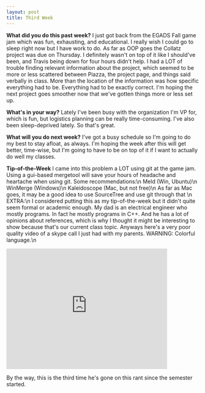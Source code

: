 ```yaml
---
layout: post
title: Third Week
---
```


**What did you do this past week?**
I just got back from the EGADS Fall game jam which was fun, exhausting, and educational. I really wish I could go to sleep right now but I have work to do. As far as OOP goes the Collatz project was due on Thursday. I definitely wasn't on top of it like I should've been, and Travis being down for four hours didn't help. I had a LOT of trouble finding relevant information about the project, which seemed to be more or less scattered between Piazza, the project page, and things said verbally in class. More than the location of the information was how specific everything had to be. Everything had to be exactly correct. I'm hoping the next project goes smoother now that we've gotten things more or less set up.

**What's in your way?**
Lately I've been busy with the organization I'm VP for, which is fun, but logistics planning can be really time-consuming. I've also been sleep-deprived lately. So that's great.

**What will you do next week?**
I've got a busy schedule so I'm going to do my best to stay afloat, as always. I'm hoping the week after this will get better, time-wise, but I'm going to have to be on top of it if I want to actually do well my classes.

**Tip-of-the-Week**
I came into this problem a LOT using git at the game jam. Using a gui-based mergetool will save your hours of headache and heartache when using git. Some recommendations:\n
Meld (Win, Ubuntu)\n
WinMerge (Windows)\n
Kaleidoscope (Mac, but not free)\n
As far as Mac goes, it may be a good idea to use SourceTree and use git through that
\n
EXTRA:\n
I considered putting this as my tip-of-the-week but it didn't quite seem formal or academic enough. My dad is an electrical engineer who mostly programs. In fact he mostly programs in C++. And he has a lot of opinions about references, which is why I thought it might be interesting to show because that's our current class topic. Anyways here's a very poor quality video of a skype call I just had with my parents. WARNING: Colorful language.\n

<iframe width="420" height="315" src="https://www.youtube.com/embed/Ph_6GI-UgXo" frameborder="0" allowfullscreen></iframe>

By the way, this is the third time he's gone on this rant since the semester started.
